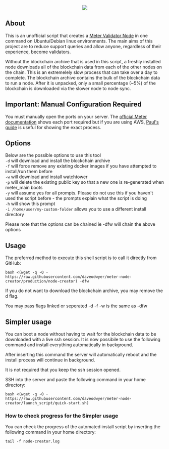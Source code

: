 <p align="center"><img src="https://uploads-ssl.webflow.com/604d7b0daca4e5a5b86d64ef/60553b8f72e4ff447f121f59_logo.png" /></p>

## About 

This is an unofficial script that creates a [Meter Validator Node](https://docs.meter.io/full-node-and-validation/setup-full-node) in one command on Ubuntu/Debian linux environments.
The main aims of this project are to reduce support queries and allow anyone, regardless of their experience, become validators.

Without the blockchain archive that is used in this script, a freshly installed node downloads all of the blockchain data from each of the other nodes on the chain. This is an extremelely slow process that can take over a day to complete. The blockchain archive contains the bulk of the blockchain data to run a node. After it is unpacked, only a small percentage (~5%) of the blockchain is downloaded via the slower node to node sync.

## Important: Manual Configuration Required
You must manually open the ports on your server. The 
[official Meter documentation](https://docs.meter.io/full-node-and-validation/configure-the-full-node-to-validator-node) shows
each port required but if you are using AWS, [Paul's guide](https://paolo-g.medium.com/step-by-step-guide-to-creating-a-node-in-meter-mainnet-4cdde1085fbb) is useful for showing the exact process. 

## Options

Below are the possible options to use this tool<br>
`-d` will download and install the blockchain archive<br>
`-f` will force remove any existing docker images if you have attempted to install/run them before<br>
`-w` will download and install watchtower<br>
`-p` will delete the existing public key so that a new one is re-generated when meter_main boots<br>
`-y` will assume yes for all prompts. Please do not use this if you haven't used the script before - the prompts explain what the script is doing<br>
`-h` will show this prompt<br>
`-i /home/user/my-custom-folder` allows you to use a different install directory

Please note that the options can be chained ie -dfw will chain the above options<br>

## Usage

The preferred method to execute this shell script is to call it directly from GitHub:
```shell
bash <(wget -q -O - https://raw.githubusercontent.com/daveodwyer/meter-node-creator/production/node-creator) -dfw
```

If you do not want to download the blockchain archive, you may remove the d flag.

You may pass flags linked or seperated
-d -f -w is the same as -dfw

## Simpler usage

You can boot a node without having to wait for the blockchain data to be downloaded with a live ssh session. It is now possibile to use the following command and install everything automatically in background.

After inserting this command the server will automatically reboot and the install process will continue in background.

It is not required that you keep the ssh session opened.

SSH into the server and paste the following command in your home directory:
```shell
bash <(wget -q -O - https://raw.githubusercontent.com/daveodwyer/meter-node-creator/launch_script/quick-start.sh)
```

### How to check progress for the Simpler usage
You can check the progress of the automated install script by inserting the following command in your home directory:

```shell
tail -f node-creator.log
```

